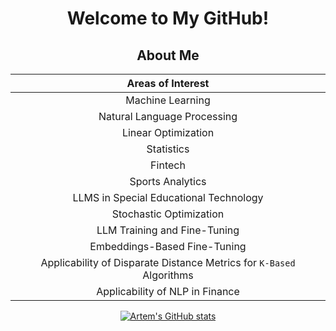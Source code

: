 <div align="center">

# Welcome to My GitHub!

## About Me

| Areas of Interest          |
|----------------------------|
| <div align = "center"> Machine Learning </div>          |
| <div align = "center"> Natural Language Processing </div> |
| <div align = "center"> Linear Optimization  </div>        |
| <div align = "center"> Statistics       </div>           |
| <div align = "center"> Fintech      </div>               |
| <div align = "center"> Sports Analytics    </div>        |
| <div align = "center"> LLMS in Special Educational Technology   </div>   |
| <div align = "center"> Stochastic Optimization </div>   |
| <div align = "center"> LLM Training and Fine-Tuning </div> |
| <div align = "center"> Embeddings-Based Fine-Tuning </div> |
| <div align = "center"> Applicability of Disparate Distance Metrics for `K-Based` Algorithms </div>  | 
| <div align = "center"> Applicability of NLP in Finance  </div> | 



[![Artem's GitHub stats](https://github-readme-stats.vercel.app/api/top-langs?username=afrenkai&hide=&theme=algolia&show_icons=true)](https://github.com/afrenkai)

</div>
